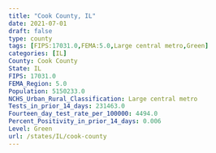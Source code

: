 ```yaml
---
title: "Cook County, IL"
date: 2021-07-01
draft: false
type: county
tags: [FIPS:17031.0,FEMA:5.0,Large central metro,Green]
categories: [IL]
County: Cook County
State: IL
FIPS: 17031.0
FEMA_Region: 5.0
Population: 5150233.0
NCHS_Urban_Rural_Classification: Large central metro
Tests_in_prior_14_days: 231463.0
Fourteen_day_test_rate_per_100000: 4494.0
Percent_Positivity_in_prior_14_days: 0.006
Level: Green
url: /states/IL/cook-county
---
```



